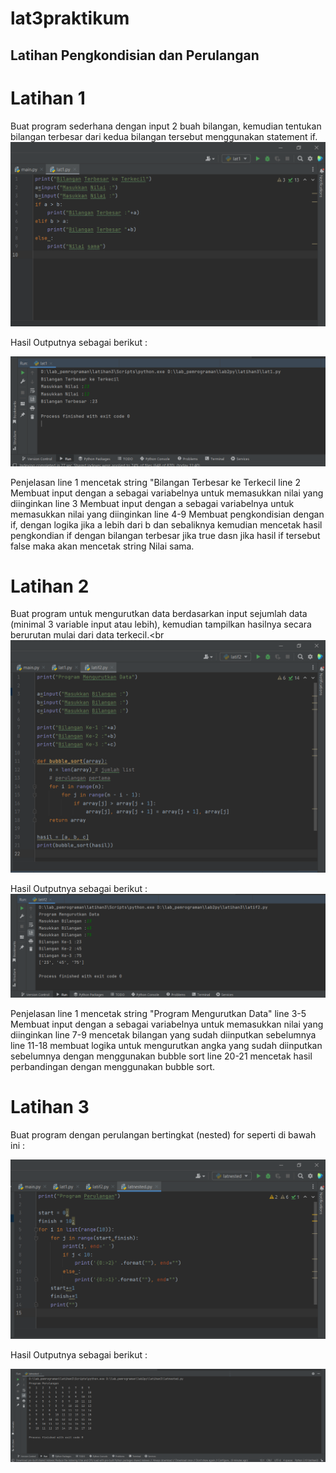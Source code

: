 # lat3praktikum

## Latihan Pengkondisian dan Perulangan
# Latihan 1

Buat program sederhana dengan input 2 buah bilangan, kemudian tentukan bilangan terbesar dari kedua bilangan tersebut menggunakan statement if.
![gambar 1](foto/s1.png)

Hasil Outputnya sebagai berikut :

![gambar 1](foto/s2.png)

Penjelasan
line 1 mencetak string "Bilangan Terbesar ke Terkecil line 2 Membuat input dengan a sebagai variabelnya untuk memasukkan nilai yang diinginkan line 3 Membuat input dengan a sebagai variabelnya untuk memasukkan nilai yang diinginkan line 4-9 Membuat pengkondisian dengan if, dengan logika jika a lebih dari b dan sebaliknya kemudian mencetak hasil pengkondian if dengan bilangan terbesar jika true dasn jika hasil if tersebut false maka akan mencetak string Nilai sama.

# Latihan 2

Buat program untuk mengurutkan data berdasarkan input sejumlah data (minimal 3 variable input atau lebih), kemudian tampilkan hasilnya secara berurutan mulai dari data terkecil.<br
![gambar 2](foto/s3.png)

Hasil Outputnya sebagai berikut :
![gambar 2](foto/s4.png)


Penjelasan
line 1 mencetak string "Program Mengurutkan Data" line 3-5 Membuat input dengan a sebagai variabelnya untuk memasukkan nilai yang diinginkan line 7-9 mencetak bilangan yang sudah diinputkan sebelumnya line 11-18 membuat logika untuk mengurutkan angka yang sudah diinputkan sebelumnya dengan menggunakan bubble sort line 20-21 mencetak hasil perbandingan dengan menggunakan bubble sort.

# Latihan 3
Buat program dengan perulangan bertingkat (nested) for seperti di bawah ini :

![gambar 3](foto/s5.png)

Hasil Outputnya sebagai berikut :

![gambar 3](foto/s6.png)

